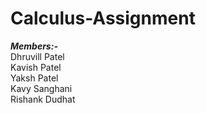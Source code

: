 # Calculus-Assignment

**<i>Members:-</i>**</br>
Dhruvill Patel</br>
Kavish Patel</br>
Yaksh Patel</br>
Kavy Sanghani</br>
Rishank Dudhat</br>

